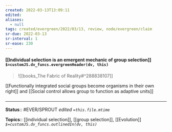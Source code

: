 ```yaml
---
created: 2022-03-13T13:09:11 
edited: 
aliases:
  - null
tags: created/evergreen/2022/03/13, review, node/evergreen/claim
sr-due: 2022-03-13
sr-interval: 1
sr-ease: 230
---
```


#### [[Individual selection is an emergent mechanic of group selection]] `$=customJS.dv_funcs.evergreenHeader(dv, this)`


> ![[books_The Fabric of Reality#^288838107]]

[[Functionally integrated social groups become organisms in their own right]] 
and 
[[Social control allows group to function as adaptive units]]

### <hr class="footnote"/>

**Status**:: #EVER/SPROUT
*edited `=this.file.mtime`*

**Topics**:: [[individual selection]], [[group selection]], [[Evolution]]
*`$=customJS.dv_funcs.outlinedIn(dv, this)`*
